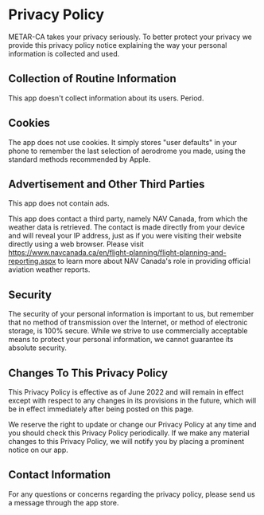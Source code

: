 # Privacy Policy

METAR-CA takes your privacy seriously. To better protect your privacy we provide this privacy policy notice explaining the way your personal information is collected and used.


## Collection of Routine Information

This app doesn't collect information about its users. Period.


## Cookies

The app does not use cookies. It simply stores "user defaults" in your phone to remember the last selection of aerodrome you made, using the standard methods recommended by Apple.


## Advertisement and Other Third Parties

This app does not contain ads.

This app does contact a third party, namely NAV Canada, from which the weather data is retrieved.
The contact is made directly from your device and will reveal your IP address, just as if you were visiting their website directly using a web browser.
Please visit https://www.navcanada.ca/en/flight-planning/flight-planning-and-reporting.aspx to learn more about NAV Canada's role in providing official aviation weather reports.


## Security

The security of your personal information is important to us, but remember that no method of transmission over the Internet, or method of electronic storage, is 100% secure. While we strive to use commercially acceptable means to protect your personal information, we cannot guarantee its absolute security.


## Changes To This Privacy Policy

This Privacy Policy is effective as of June 2022 and will remain in effect except with respect to any changes in its provisions in the future, which will be in effect immediately after being posted on this page.

We reserve the right to update or change our Privacy Policy at any time and you should check this Privacy Policy periodically. If we make any material changes to this Privacy Policy, we will notify you by placing a prominent notice on our app.


## Contact Information

For any questions or concerns regarding the privacy policy, please send us a message through the app store.
